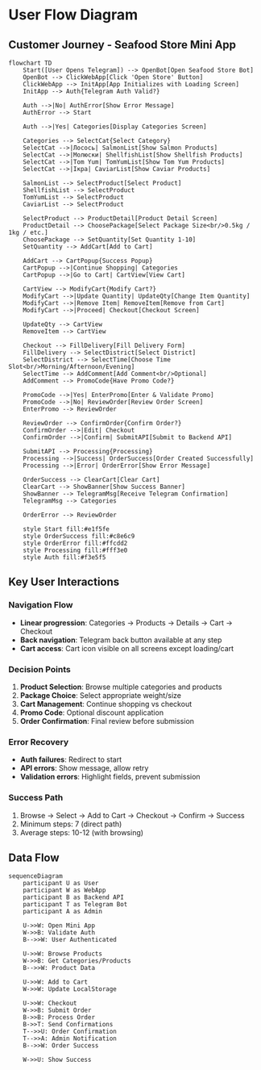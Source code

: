 # User Flow Diagram

## Customer Journey - Seafood Store Mini App

```mermaid
flowchart TD
    Start([User Opens Telegram]) --> OpenBot[Open Seafood Store Bot]
    OpenBot --> ClickWebApp[Click 'Open Store' Button]
    ClickWebApp --> InitApp[App Initializes with Loading Screen]
    InitApp --> Auth{Telegram Auth Valid?}
    
    Auth -->|No| AuthError[Show Error Message]
    AuthError --> Start
    
    Auth -->|Yes| Categories[Display Categories Screen]
    
    Categories --> SelectCat{Select Category}
    SelectCat -->|Лосось| SalmonList[Show Salmon Products]
    SelectCat -->|Молюски| ShellfishList[Show Shellfish Products]
    SelectCat -->|Tom Yum| TomYumList[Show Tom Yum Products]
    SelectCat -->|Ікра| CaviarList[Show Caviar Products]
    
    SalmonList --> SelectProduct[Select Product]
    ShellfishList --> SelectProduct
    TomYumList --> SelectProduct
    CaviarList --> SelectProduct
    
    SelectProduct --> ProductDetail[Product Detail Screen]
    ProductDetail --> ChoosePackage[Select Package Size<br/>0.5kg / 1kg / etc.]
    ChoosePackage --> SetQuantity[Set Quantity 1-10]
    SetQuantity --> AddCart[Add to Cart]
    
    AddCart --> CartPopup{Success Popup}
    CartPopup -->|Continue Shopping| Categories
    CartPopup -->|Go to Cart| CartView[View Cart]
    
    CartView --> ModifyCart{Modify Cart?}
    ModifyCart -->|Update Quantity| UpdateQty[Change Item Quantity]
    ModifyCart -->|Remove Item| RemoveItem[Remove from Cart]
    ModifyCart -->|Proceed| Checkout[Checkout Screen]
    
    UpdateQty --> CartView
    RemoveItem --> CartView
    
    Checkout --> FillDelivery[Fill Delivery Form]
    FillDelivery --> SelectDistrict[Select District]
    SelectDistrict --> SelectTime[Choose Time Slot<br/>Morning/Afternoon/Evening]
    SelectTime --> AddComment[Add Comment<br/>Optional]
    AddComment --> PromoCode{Have Promo Code?}
    
    PromoCode -->|Yes| EnterPromo[Enter & Validate Promo]
    PromoCode -->|No| ReviewOrder[Review Order Screen]
    EnterPromo --> ReviewOrder
    
    ReviewOrder --> ConfirmOrder{Confirm Order?}
    ConfirmOrder -->|Edit| Checkout
    ConfirmOrder -->|Confirm| SubmitAPI[Submit to Backend API]
    
    SubmitAPI --> Processing{Processing}
    Processing -->|Success| OrderSuccess[Order Created Successfully]
    Processing -->|Error| OrderError[Show Error Message]
    
    OrderSuccess --> ClearCart[Clear Cart]
    ClearCart --> ShowBanner[Show Success Banner]
    ShowBanner --> TelegramMsg[Receive Telegram Confirmation]
    TelegramMsg --> Categories
    
    OrderError --> ReviewOrder
    
    style Start fill:#e1f5fe
    style OrderSuccess fill:#c8e6c9
    style OrderError fill:#ffcdd2
    style Processing fill:#fff3e0
    style Auth fill:#f3e5f5
```

## Key User Interactions

### Navigation Flow
- **Linear progression**: Categories → Products → Details → Cart → Checkout
- **Back navigation**: Telegram back button available at any step
- **Cart access**: Cart icon visible on all screens except loading/cart

### Decision Points
1. **Product Selection**: Browse multiple categories and products
2. **Package Choice**: Select appropriate weight/size
3. **Cart Management**: Continue shopping vs checkout
4. **Promo Code**: Optional discount application
5. **Order Confirmation**: Final review before submission

### Error Recovery
- **Auth failures**: Redirect to start
- **API errors**: Show message, allow retry
- **Validation errors**: Highlight fields, prevent submission

### Success Path
1. Browse → Select → Add to Cart → Checkout → Confirm → Success
2. Minimum steps: 7 (direct path)
3. Average steps: 10-12 (with browsing)

## Data Flow

```mermaid
sequenceDiagram
    participant U as User
    participant W as WebApp
    participant B as Backend API
    participant T as Telegram Bot
    participant A as Admin
    
    U->>W: Open Mini App
    W->>B: Validate Auth
    B-->>W: User Authenticated
    
    U->>W: Browse Products
    W->>B: Get Categories/Products
    B-->>W: Product Data
    
    U->>W: Add to Cart
    W->>W: Update LocalStorage
    
    U->>W: Checkout
    W->>B: Submit Order
    B->>B: Process Order
    B->>T: Send Confirmations
    T-->>U: Order Confirmation
    T-->>A: Admin Notification
    B-->>W: Order Success
    
    W->>U: Show Success
```